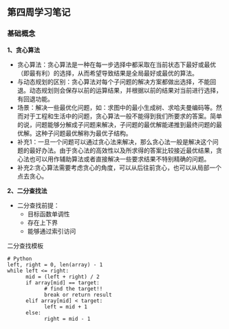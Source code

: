 ## 第四周学习笔记

### 基础概念

**1、贪心算法**

- 贪心算法：贪心算法是一种在每一步选择中都采取在当前状态下最好或最优（即最有利）的选择，从而希望导致结果是全局最好或最优的算法。
- 与动态规划的区别：贪心算法对每个子问题的解决方案都做出选择，不能回退。动态规划则会保存以前的运算结果，并根据以前的结果对当前进行选择，有回退功能。
- 场景：解决一些最优化问题，如：求图中的最小生成树、求哈夫曼编码等。然而对于工程和生活中的问题，贪心算法一般不能得到我们所要求的答案。简单的说，问题能够分解成子问题来解决，子问题的最优解能递推到最终问题的最优解。这种子问题最优解称为最优子结构。
- 补充1：一旦一个问题可以通过贪心法来解决，那么贪心法一般是解决这个问题的最好办法。由于贪心法的高效性以及所求得的答案比较接近最优结果，贪心法也可以用作辅助算法或者直接解决一些要求结果不特别精确的问题。
- 补充2:贪心算法需要考虑贪心的角度，可以从后往前贪心，也可以从局部一个点去贪心。

**2、二分查找法**

- 二分查找前提：
  - 目标函数单调性
  - 存在上下界
  - 能够通过索引访问
  

二分查找模板

```
# Python
left, right = 0, len(array) - 1 
while left <= right: 
	  mid = (left + right) / 2 
	  if array[mid] == target: 
		    # find the target!! 
		    break or return result 
	  elif array[mid] < target: 
		    left = mid + 1 
	  else: 
		    right = mid - 1
```
